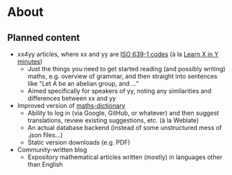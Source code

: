 # About

## Planned content

- xx4yy articles, where xx and yy are [ISO 639-1 codes](https://en.wikipedia.org/wiki/List_of_ISO_639-1_codes) (à la [Learn X in Y minutes](https://learnxinyminutes.com/))
  + Just the things you need to get started reading (and possibly writing) maths, e.g. overview of grammar, and then straight into sentences like "Let A be an abelian group, and ..."
  + Aimed specifically for speakers of yy, noting any similarities and differences between xx and yy
- Improved version of [maths-dictionary](https://thosgood.com/maths-dictionary/)
  + Ability to log in (via Google, GitHub, or whatever) and then suggest translations, review existing suggestions, etc. (à la Weblate)
  + An actual database backend (instead of some unstructured mess of .json files...)
  + Static version downloads (e.g. PDF)
- Community-written blog
  + Expository mathematical articles written (mostly) in languages other than English
